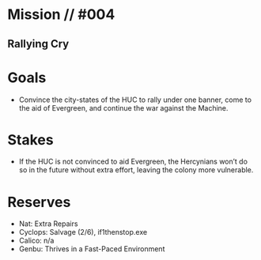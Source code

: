 # Mission // #004
## Rallying Cry
# Goals
- Convince the city-states of the HUC to rally under one banner, come to the aid of Evergreen, and continue the war against the Machine.

# Stakes
- If the HUC is not convinced to aid Evergreen, the Hercynians won’t do so in the future without extra effort, leaving the colony more vulnerable.

# Reserves
- Nat: Extra Repairs
- Cyclops: Salvage (2/6), if1thenstop.exe
- Calico: n/a
- Genbu: Thrives in a Fast-Paced Environment